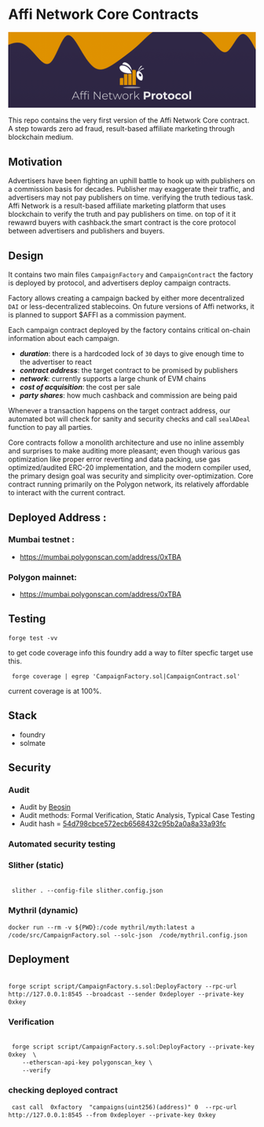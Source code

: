 # Affi Network Core Contracts

[![banner](./assets/banner.png)](https://affi.network)


This repo contains the very first version of the Affi Network Core contract. A step towards zero ad fraud, result-based affiliate marketing through blockchain medium. 



## Motivation 

Advertisers have been fighting an uphill battle to hook up with publishers on a commission basis for decades. Publisher may exaggerate their traffic, and advertisers may not pay publishers on time. verifying the truth tedious task. Affi Network is a result-based affiliate marketing platform that uses blockchain to verify the truth and pay publishers on time. on top of it it rewawrd buyers with cashback.the smart contract is the core protocol between advertisers and publishers and buyers.

## Design

It contains two main files ```CampaignFactory``` and ```CampaignContract```  the factory is deployed by protocol, and advertisers deploy campaign contracts.

Factory allows creating a campaign backed by either more decentralized ``` DAI``` or less-decentralized stablecoins. On future versions of Affi networks, it is planned to support $AFFI as a commission payment. 


Each campaign contract deployed by the factory contains critical on-chain information about each campaign. 


- ***duration***: there is a hardcoded lock of `30` days to give enough time to the advertiser to react 
- ***contract address***: the target contract to be promised by publishers 
- ***network***: currently supports a large chunk of EVM chains 
- ***cost of acquisition***: the cost per sale 
- ***party shares***: how much cashback and commission are being paid 


Whenever a transaction happens on the target contract address, our automated bot will check for sanity and security checks and call ```sealADeal``` function to pay all parties. 



Core contracts follow a monolith architecture and use no inline assembly and surprises to make auditing more pleasant; even though various gas optimization like proper error reverting and data packing, use gas optimized/audited ERC-20 implementation, and the modern compiler used, the primary design goal was security and simplicity over-optimization. Core contract running primarily on the Polygon network, its relatively affordable to interact with the current contract. 



## Deployed Address : 

### Mumbai testnet : 

- https://mumbai.polygonscan.com/address/0xTBA

### Polygon mainnet:

- https://mumbai.polygonscan.com/address/0xTBA

## Testing

```shell
forge test -vv
```

to get code coverage info this foundry add a way to filter specfic target use this.

```
 forge coverage | egrep 'CampaignFactory.sol|CampaignContract.sol'
```

current coverage is at 100%.

## Stack

- foundry
- solmate

## Security 

### Audit 

- Audit by [Beosin](./assets/Audit-2023-03-10.pdf)
- Audit methods: Formal Verification, Static Analysis, Typical Case Testing 
- Audit hash = [54d798cbce572ecb6568432c95b2a0a8a33a93fc](https://github.com/AffiNetwork/core-v1/commit/54d798cbce572ecb6568432c95b2a0a8a33a93fc)

### Automated security testing

### Slither (static)

```shell

 slither . --config-file slither.config.json
```

### Mythril (dynamic)

```shell
docker run --rm -v ${PWD}:/code mythril/myth:latest a /code/src/CampaignFactory.sol --solc-json  /code/mythril.config.json
```


## Deployment

```

forge script script/CampaignFactory.s.sol:DeployFactory --rpc-url http://127.0.0.1:8545 --broadcast --sender 0xdeployer --private-key 0xkey
```

### Verification

```

 forge script script/CampaignFactory.s.sol:DeployFactory --private-key 0xkey  \
    --etherscan-api-key polygonscan_key \
    --verify
```

### checking deployed contract 

```
 cast call  0xfactory  "campaigns(uint256)(address)" 0  --rpc-url http://127.0.0.1:8545 --from 0xdeployer --private-key 0xkey
```
